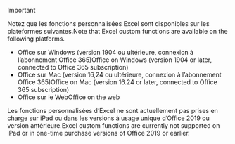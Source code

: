 > [!IMPORTANT]
> <span data-ttu-id="5ba47-101">Notez que les fonctions personnalisées Excel sont disponibles sur les plateformes suivantes.</span><span class="sxs-lookup"><span data-stu-id="5ba47-101">Note that Excel custom functions are available on the following platforms.</span></span>
> - <span data-ttu-id="5ba47-102">Office sur Windows (version 1904 ou ultérieure, connexion à l’abonnement Office 365)</span><span class="sxs-lookup"><span data-stu-id="5ba47-102">Office on Windows (version 1904 or later, connected to Office 365 subscription)</span></span>
> - <span data-ttu-id="5ba47-103">Office sur Mac (version 16,24 ou ultérieure, connexion à l’abonnement Office 365)</span><span class="sxs-lookup"><span data-stu-id="5ba47-103">Office on Mac (version 16.24 or later, connected to Office 365 subscription)</span></span>
> - <span data-ttu-id="5ba47-104">Office sur le Web</span><span class="sxs-lookup"><span data-stu-id="5ba47-104">Office on the web</span></span>
>
> <span data-ttu-id="5ba47-105">Les fonctions personnalisées d’Excel ne sont actuellement pas prises en charge sur iPad ou dans les versions à usage unique d’Office 2019 ou version antérieure.</span><span class="sxs-lookup"><span data-stu-id="5ba47-105">Excel custom functions are currently not supported on iPad or in one-time purchase versions of Office 2019 or earlier.</span></span>
